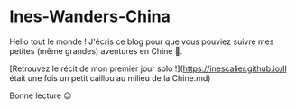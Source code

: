 # Ines-Wanders-China

Hello tout le monde !
J'écris ce blog pour que vous pouviez suivre mes petites (même grandes) aventures en Chine 🙂.

[Retrouvez le récit de mon premier jour solo !](https://inescalier.github.io/Il était une fois un petit caillou au milieu de la Chine.md)

Bonne lecture 😉
